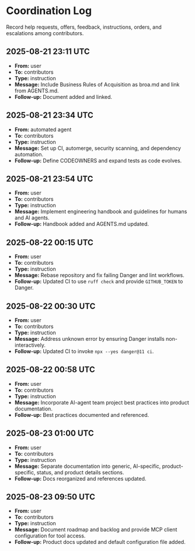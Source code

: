 # Coordination Log

Record help requests, offers, feedback, instructions, orders, and escalations among contributors.

<!--
Template:
## YYYY-MM-DD HH:MM UTC
- **From:** name
- **To:** name or team
- **Type:** request | offer | feedback | instruction | escalation
- **Message:** summary
- **Follow-up:** next steps
-->

## 2025-08-21 23:11 UTC
- **From:** user
- **To:** contributors
- **Type:** instruction
- **Message:** Include Business Rules of Acquisition as broa.md and link from AGENTS.md.
- **Follow-up:** Document added and linked.

## 2025-08-21 23:34 UTC
- **From:** automated agent
- **To:** contributors
- **Type:** instruction
- **Message:** Set up CI, automerge, security scanning, and dependency automation.
- **Follow-up:** Define CODEOWNERS and expand tests as code evolves.

## 2025-08-21 23:54 UTC
- **From:** user
- **To:** contributors
- **Type:** instruction
- **Message:** Implement engineering handbook and guidelines for humans and AI agents.
- **Follow-up:** Handbook added and AGENTS.md updated.

## 2025-08-22 00:15 UTC
- **From:** user
- **To:** contributors
- **Type:** instruction
- **Message:** Rebase repository and fix failing Danger and lint workflows.
- **Follow-up:** Updated CI to use `ruff check` and provide `GITHUB_TOKEN` to Danger.

## 2025-08-22 00:30 UTC
- **From:** user
- **To:** contributors
- **Type:** instruction
- **Message:** Address unknown error by ensuring Danger installs non-interactively.
- **Follow-up:** Updated CI to invoke `npx --yes danger@11 ci`.

## 2025-08-22 00:58 UTC
- **From:** user
- **To:** contributors
- **Type:** instruction
- **Message:** Incorporate AI-agent team project best practices into product documentation.
- **Follow-up:** Best practices documented and referenced.

## 2025-08-23 01:00 UTC
- **From:** user
- **To:** contributors
- **Type:** instruction
- **Message:** Separate documentation into generic, AI-specific, product-specific, status, and product details sections.
- **Follow-up:** Docs reorganized and references updated.

## 2025-08-23 09:50 UTC
- **From:** user
- **To:** contributors
- **Type:** instruction
- **Message:** Document roadmap and backlog and provide MCP client configuration for tool access.
- **Follow-up:** Product docs updated and default configuration file added.
